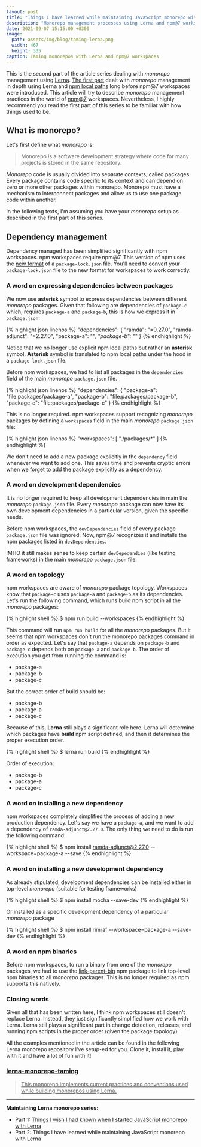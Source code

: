 ```yaml
---
layout: post
title: "Things I have learned while maintaining JavaScript monorepo with Lerna"
description: "Monorepo management processes using Lerna and npm@7 workspaces"
date: 2021-09-07 15:15:00 +0300
image:
  path: assets/img/blog/taming-lerna.png
  width: 467
  height: 335
caption: Taming monorepos with Lerna and npm@7 workspaces
---
```


<p class="lead">
  This is the second part of the article series dealing with <i>monorepo</i> management using <a href="https://github.com/lerna/lerna">Lerna</a>.
  <a href="https://www.linkedin.com/pulse/things-i-wish-had-known-when-started-javascript-monorepo-gorej/">The first part</a> dealt
  with <i>monorepo</i> management in depth using Lerna and <a href="https://docs.npmjs.com/cli/v7/configuring-npm/pacage-json#local-paths">npm local paths</a>
  long before npm@7 workspaces were introduced. This article will try to describe <i>monorepo</i> management practices
  in the world of <a href="https://docs.npmjs.com/cli/v7/using-npm/workspaces">npm@7</a> workspaces. Nevertheless, I highly recommend you read the first part
  of this series to be familiar with how things used to be.
</p>

## What is monorepo?

Let's first define what *monorepo* is:

<blockquote class="blockquote">
  <p>Monorepo is a software development strategy where code for many projects is stored in the same repository.</p>
</blockquote>

*Monorepo* code is usually divided into separate contexts, called packages. Every package contains code specific to its context and can depend on zero or more other packages within monorepo. Monorepo must have a mechanism to interconnect packages and allow us to use one package code within another.

In the following texts, I'm assuming you have your *monorepo* setup as described in the first part of this series.

## Dependency management

Dependency managed has been simplified significantly with npm workspaces. npm workspaces require npm@7.
This version of npm uses the [new format](https://github.blog/2021-02-02-npm-7-is-now-generally-available/#changes-to-the-lockfile) of a `package-lock.json` file.
You'll need to convert your `package-lock.json` file to the new format for workspaces to work correctly.

### A word on expressing dependencies between packages

We now use **asterisk** symbol to express dependencies between different *monorepo* packages.
Given that following are dependencies of `package-c` which, requires `package-a` and `package-b`,
this is how we express it in `package.json`:

{% highlight json linenos %}
"dependencies": {
  "ramda": "=0.27.0",
  "ramda-adjunct": "=2.27.0",
  "package-a": "*",
  "package-b": "*"
}
{% endhighlight %}

Notice that we no longer use explicit npm local paths but rather an **asterisk** symbol.
**Asterisk** symbol is translated to npm local paths under the hood in a `package-lock.json` file.

Before npm workspaces, we had to list all packages in the `dependencies` field of the main *monorepo* `package.json` file.

{% highlight json linenos %}
"dependencies": {
  "package-a": "file:packages/package-a",
  "package-b": "file:packages/package-b",
  "package-c": "file:packages/package-c"
}
{% endhighlight %}

This is no longer required. npm workspaces support recognizing *monorepo* packages by defining
a `workspaces` field in the main *monorepo* `package.json` file:

{% highlight json linenos %}
"workspaces": [
  "./packages/*"
]
{% endhighlight %}

We don't need to add a new package explicitly in the `dependency` field whenever we want to add one. This saves
time and prevents cryptic errors when we forget to add the package explicitly as a dependency.

### A word on development dependencies

It is no longer required to keep all development dependencies in main the *monorepo* `package.json` file.
Every *monorepo* package can now have its own development dependencies in a particular version, given
the specific needs. 

Before npm workspaces, the `devDependencies` field of every package `package.json` file was ignored.
Now, npm@7 recognizes it and installs the npm packages listed in `devDependencies`.

IMHO it still makes sense to keep certain `devDepedendies` (like testing frameworks) in the main
*monorepo* `package.json` file.

### A word on topology

npm workspaces are aware of *monorepo* package topology. Workspaces know that
`package-c` uses `package-a` and `package-b` as its dependencies. Let's run the following command, which runs build npm script
in all the *monorepo* packages:

{% highlight shell %}
 $ npm run build --workspaces
{% endhighlight %}

This command will run `npm run build` for all the *monorepo* packages.
But it seems that npm workspaces don't run the monorepo packages command in order as expected.
Let's say that `package-a` depends on `package-b` and `package-c` depends both on `package-a` and `package-b`.
The order of execution you get from running the command is:

* package-a
* package-b
* package-c

But the correct order of build should be:

* package-b
* package-a
* package-c

Because of this, **Lerna** still plays a significant role here.
Lerna will determine which packages have **build** npm script defined, and then it determines the proper execution order.

{% highlight shell %}
 $ lerna run build
{% endhighlight %}

Order of execution:

* package-b
* package-a
* package-c

### A word on installing a new dependency

npm workspaces completely simplified the process of adding a new production dependency. Let's say
we have a `package-a`, and we want to add a dependency of `ramda-adjunct@2.27.0`. The only thing 
we need to do is run the following command:

{% highlight shell %}
  $ npm install ramda-adjunct@2.27.0 --workspace=package-a --save
{% endhighlight %}

### A word on installing a new development dependency

As already stipulated, development dependencies can be installed either in top-level *monorepo* (suitable for testing frameworks)

{% highlight shell %}
 $ npm install mocha --save-dev
{% endhighlight %}

Or installed as a specific development dependency of a particular *monorepo* package

{% highlight shell %}
 $ npm install rimraf --workspace=package-a --save-dev
{% endhighlight %}


### A word on npm binaries

Before npm workspaces, to run a binary from one of the *monorepo* packages, we had to use the [link-parent-bin](https://www.npmjs.com/package/link-parent-bin)
npm package to link top-level npm binaries to all *monorepo* packages. This is no longer required as npm supports this natively.

### Closing words

Given all that has been written here, I think npm workspaces still doesn't replace Lerna. Instead,
they just significantly simplified how we work with Lerna. Lerna still plays a significant part in
change detection, releases, and running npm scripts in the proper order (given the package topology).

All the examples mentioned in the article can be found in the following Lerna monorepo repository I've setup-ed for you. Clone it, install it, play with it and have a lot of fun with it!

<div class="list-group mb-3">
  <a href="https://github.com/char0n/lerna-monorepo-taming" class="list-group-item list-group-item-action">
    <div class="d-flex w-100 justify-content-between">
      <h3 class="h5 mb-1"><i class="fab fa-github"></i> lerna-monorepo-taming</h3>
    </div>
    <blockquote class="blockquote fs-6 mb-1">
      This monorepo implements current practices and conventions used while building monorepos using Lerna.
    </blockquote>
    <script type="application/ld+json">
      {
        "@context": "https://schema.org",
        "@type": "SoftwareSourceCode",
        "author": { "@id": "https://vladimirgorej.com" },
        "name": "lerna-monorepo-taming",
        "abstract": "This monorepo implements current practices and conventions used while building monorepos using Lerna.",
        "codeRepository": "https://github.com/char0n/lerna-monorepo-taming"
      }
    </script>
  </a>
</div>

--- 

**Maintaining Lerna monorepo series:**

* Part 1: [Things I wish I had known when I started JavaScript monorepo with Lerna](https://www.linkedin.com/pulse/things-i-wish-had-known-when-started-javascript-monorepo-gorej/)
* Part 2: Things I have learned while maintaining JavaScript monorepo with Lerna
